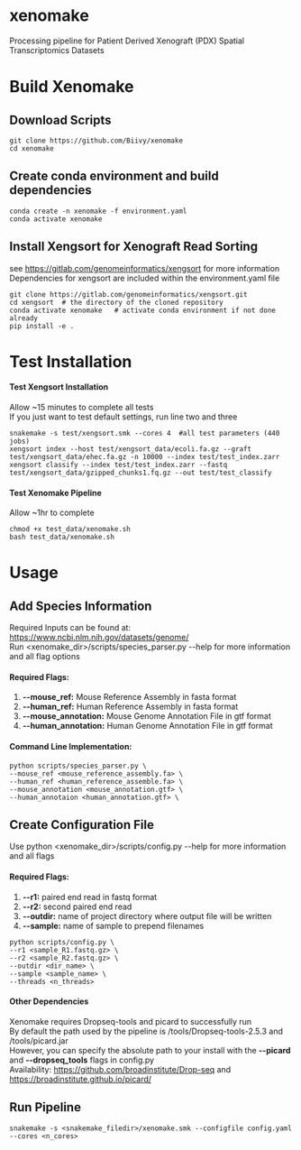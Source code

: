 # xenomake
Processing pipeline for Patient Derived Xenograft (PDX) Spatial Transcriptomics Datasets


# Build Xenomake

## Download Scripts
```
git clone https://github.com/Biivy/xenomake
cd xenomake
```

## Create conda environment and build dependencies
```
conda create -n xenomake -f environment.yaml
conda activate xenomake
```
## Install Xengsort for Xenograft Read Sorting <br>
see https://gitlab.com/genomeinformatics/xengsort for more information <br>
Dependencies for xengsort are included within the environment.yaml file
```
git clone https://gitlab.com/genomeinformatics/xengsort.git
cd xengsort  # the directory of the cloned repository
conda activate xenomake   # activate conda environment if not done already
pip install -e .
```
# Test Installation
#### Test Xengsort Installation
Allow ~15 minutes to complete all tests <br>
If you just want to test default settings, run line two and three
```
snakemake -s test/xengsort.smk --cores 4  #all test parameters (440 jobs)
xengsort index --host test/xengsort_data/ecoli.fa.gz --graft test/xengsort_data/ehec.fa.gz -n 10000 --index test/test_index.zarr
xengsort classify --index test/test_index.zarr --fastq test/xengsort_data/gzipped_chunks1.fq.gz --out test/test_classify
```
#### Test Xenomake Pipeline
Allow ~1hr to complete
```
chmod +x test_data/xenomake.sh
bash test_data/xenomake.sh
```
# Usage

## Add Species Information
Required Inputs can be found at: https://www.ncbi.nlm.nih.gov/datasets/genome/ <br>
Run <xenomake_dir>/scripts/species_parser.py --help for more information and all flag options

#### Required Flags:
1. **--mouse_ref:** Mouse Reference Assembly in fasta format
2. **--human_ref:** Human Reference Assembly in fasta format
3. **--mouse_annotation:** Mouse Genome Annotation File in gtf format
4. **--human_annotation:** Human Genome Annotation File in gtf format
#### Command Line Implementation:
```
python scripts/species_parser.py \
--mouse_ref <mouse_reference_assembly.fa> \
--human_ref <human_reference_assemble.fa> \
--mouse_annotation <mouse_annotation.gtf> \
--human_annotaion <human_annotation.gtf> \
```

## Create Configuration File
Use python <xenomake_dir>/scripts/config.py --help for more information and all flags
#### Required Flags:
1. **--r1:** paired end read in fastq format
2. **--r2:** second paired end read
3. **--outdir:** name of project directory where output file will be written
4. **--sample:** name of sample to prepend filenames
```
python scripts/config.py \
--r1 <sample_R1.fastq.gz> \
--r2 <sample_R2.fastq.gz> \
--outdir <dir_name> \
--sample <sample_name> \
--threads <n_threads>
```
#### Other Dependencies
Xenomake requires Dropseq-tools and picard to successfully run <br>
By default the path used by the pipeline is <cwd>/tools/Dropseq-tools-2.5.3 and <cwd>/tools/picard.jar <br>
However, you can specify the absolute path to your install with the **--picard** and **--dropseq_tools** flags in config.py <br>
Availability: https://github.com/broadinstitute/Drop-seq and https://broadinstitute.github.io/picard/
  
## Run Pipeline
```
snakemake -s <snakemake_filedir>/xenomake.smk --configfile config.yaml --cores <n_cores>
```
